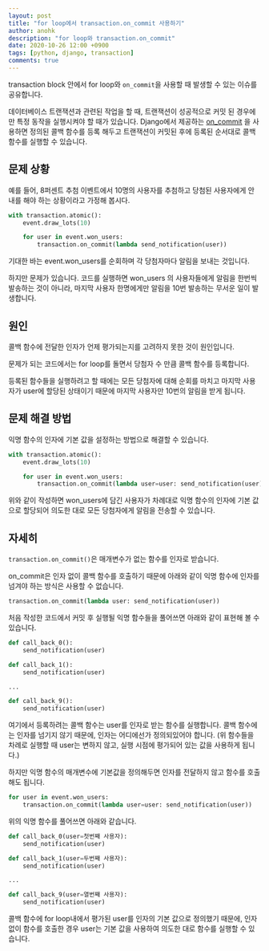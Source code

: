 ```yaml
---
layout: post
title: "for loop에서 transaction.on_commit 사용하기"
author: anohk
description: "for loop와 transaction.on_commit"
date: 2020-10-26 12:00 +0900
tags: [python, django, transaction]
comments: true
---
```


transaction block 안에서 for loop와 `on_commit`을 사용할 때 발생할 수 있는 이슈를 공유합니다.

데이터베이스 트랜잭션과 관련된 작업을 할 때, 트랜잭션이 성공적으로 커밋 된 경우에만 특정 동작을 실행시켜야 할 때가 있습니다. Django에서 제공하는 [on_commit](https://docs.djangoproject.com/en/3.1/topics/db/transactions/#django.db.transaction.on_commit) 을 사용하면 정의된 콜백 함수를 등록 해두고 트랜잭션이 커밋된 후에 등록된 순서대로 콜백 함수를 실행할 수 있습니다.


## 문제 상황

예를 들어, 8퍼센트 추첨 이벤트에서 10명의 사용자를 추첨하고 당첨된 사용자에게 안내를 해야 하는 상황이라고 가정해 봅시다.

```python
with transaction.atomic():
    event.draw_lots(10) 

    for user in event.won_users:
        transaction.on_commit(lambda send_notification(user))
```

기대한 바는 event.won_users를 순회하며 각 당첨자마다 알림을 보내는 것입니다.

하지만 문제가 있습니다. 코드를 실행하면 won_users 의 사용자들에게 알림을 한번씩 발송하는 것이 아니라, 마지막 사용자 한명에게만 알림을 10번 발송하는 무서운 일이 발생합니다.


## 원인

콜백 함수에 전달한 인자가 언제 평가되는지를 고려하지 못한 것이 원인입니다.

문제가 되는 코드에서는 for loop를 돌면서 당첨자 수 만큼 콜백 함수를 등록합니다.

등록된 함수들을 실행하려고 할 때에는 모든 당첨자에 대해 순회를 마치고 마지막 사용자가 user에 할당된 상태이기 때문에 마지막 사용자만 10번의 알림을 받게 됩니다.


## 문제 해결 방법

익명 함수의 인자에 기본 값을 설정하는 방법으로 해결할 수 있습니다.

```python
with transaction.atomic():
    event.draw_lots(10)

    for user in event.won_users:
        transaction.on_commit(lambda user=user: send_notification(user))
```

위와 같이 작성하면 won_users에 담긴 사용자가 차례대로 익명 함수의 인자에 기본 값으로 할당되어 의도한 대로 모든 당첨자에게 알림을 전송할 수 있습니다.


## 자세히

`transaction.on_commit()`은 매개변수가 없는 함수를 인자로 받습니다.

on_commit은 인자 없이 콜백 함수를 호출하기 때문에 아래와 같이 익명 함수에 인자를 넘겨야 하는 방식은 사용할 수 없습니다.

```python
transaction.on_commit(lambda user: send_notification(user))
```

처음 작성한 코드에서 커밋 후 실행될 익명 함수들을 풀어쓰면 아래와 같이 표현해 볼 수 있습니다.

```python
def call_back_0():
    send_notification(user)

def call_back_1():
    send_notification(user)

...

def call_back_9():
    send_notification(user)
```

여기에서 등록하려는 콜백 함수는 user를 인자로 받는 함수를 실행합니다. 콜백 함수에는 인자를 넘기지 않기 때문에, 인자는 어디에선가 정의되있어야 합니다. (위 함수들을 차례로 실행할 때 user는 변하지 않고, 실행 시점에 평가되어 있는 값을 사용하게 됩니다.)

하지만 익명 함수의 매개변수에 기본값을 정의해두면 인자를 전달하지 않고 함수를 호출해도 됩니다.

```python
for user in event.won_users:
    transaction.on_commit(lambda user=user: send_notification(user))
```

위의 익명 함수를 풀어쓰면 아래와 같습니다.

```python
def call_back_0(user=첫번째 사용자):
    send_notification(user)

def call_back_1(user=두번째 사용자):
    send_notification(user)

...

def call_back_9(user=열번째 사용자):
    send_notification(user)
```

콜백 함수에 for loop내에서 평가된 user를 인자의 기본 값으로 정의했기 때문에, 인자 없이 함수를 호출한 경우 user는 기본 값을 사용하여 의도한 대로 함수를 실행할 수 있습니다.
